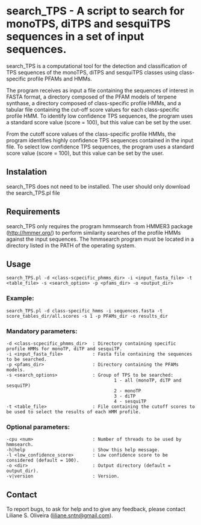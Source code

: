 # search_TPS - A script to search for monoTPS, diTPS and sesquiTPS sequences in a set of input sequences.

search_TPS is a computational tool for the detection and classification of TPS sequences of the monoTPS, diTPS and sesquiTPS classes using class-specific profile PFAMs and HMMs.

The program receives as input a file containing the sequences of interest in FASTA format, a directory composed of the PFAM models of terpene synthase, a directory composed of class-specific profile HMMs, and a tabular file containing the cut-off score values for each class-specific profile HMM. To identify low confidence TPS sequences, the program uses a standard score value (score = 100), but this value can be set by the user.

From the cutoff score values of the class-specific profile HMMs, the program identifies highly confidence TPS sequences contained in the input file. To select low confidence TPS sequences, the program uses a standard score value (score = 100), but this value can be set by the user.

##   Instalation

search_TPS does not need to be installed. The user should only download the search_TPS.pl file

## Requirements

search_TPS only requires the program hmmsearch from HMMER3 package (http://hmmer.org/) to perform similarity searches of the profile HMMs against the input sequences. The hmmsearch  program must be located in a directory listed in the PATH of the operating system.

## Usage
```
search_TPS.pl -d <class-scpecific_phmms_dir> -i <input_fasta_file> -t <table_file> -s <search_option> -p <pfams_dir> -o <output_dir>
```
### Example:
```
search_TPS.pl -d class-specific_hmms -i sequences.fasta -t score_tables_dir/all.scores -s 1 -p PFAMs_dir -o results_dir
```

### Mandatory parameters:
```
-d <class-scpecific_phmms_dir>  : Directory containing specific profile HMMs for monoTP, diTP and sesquiTP.
-i <input_fasta_file>           : Fasta file containing the sequences to be searched.
-p <pfams_dir>                  : Directory containing the PFAMs models.
-s <search_options>             : Group of TPS to be searched:
                                        1 - all (monoTP, diTP and sesquiTP)
                                        2 - monoTP
                                        3 - diTP
                                        4 - sesquiTP
-t <table_file>                 : File containing the cutoff scores to be used to select the results of each HMM profile.
```

### Optional parameters:
```
-cpu <num>                      : Number of threads to be used by hmmsearch.
-h|help                         : Show this help message.
-l <low_confidence_score>       : Low confidence score to be considered (default = 100).
-o <dir>                        : Output directory (default = output_dir).
-v|version                      : Version.
```

## Contact

To report bugs, to ask for help and to give any feedback, please contact Liliane S. Oliveira (liliane.sntn@gmail.com).
